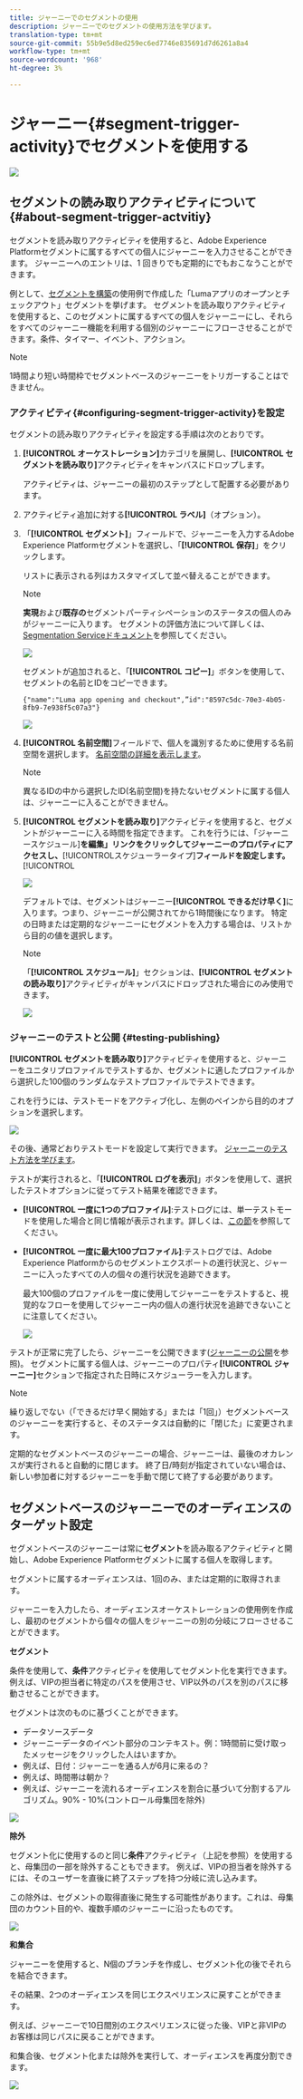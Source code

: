 ```yaml
---
title: ジャーニーでのセグメントの使用
description: ジャーニーでのセグメントの使用方法を学びます。
translation-type: tm+mt
source-git-commit: 55b9e5d8ed259ec6ed7746e835691d7d6261a8a4
workflow-type: tm+mt
source-wordcount: '968'
ht-degree: 3%

---
```


# ジャーニー{#segment-trigger-activity}でセグメントを使用する

![](../assets/do-not-localize/badge.png)

## セグメントの読み取りアクティビティについて{#about-segment-trigger-actvitiy}

セグメントを読み取りアクティビティを使用すると、Adobe Experience Platformセグメントに属するすべての個人にジャーニーを入力させることができます。 ジャーニーへのエントリは、1 回きりでも定期的にでもおこなうことができます。

例として、[セグメントを構築](../segment/about-segments.md)の使用例で作成した「Lumaアプリのオープンとチェックアウト」セグメントを挙げます。 セグメントを読み取りアクティビティを使用すると、このセグメントに属するすべての個人をジャーニーにし、それらをすべてのジャーニー機能を利用する個別のジャーニーにフローさせることができます。条件、タイマー、イベント、アクション。

>[!NOTE]
>
>1時間より短い時間枠でセグメントベースのジャーニーをトリガーすることはできません。

### アクティビティ{#configuring-segment-trigger-activity}を設定

セグメントの読み取りアクティビティを設定する手順は次のとおりです。

1. **[!UICONTROL オーケストレーション]**&#x200B;カテゴリを展開し、**[!UICONTROL セグメントを読み取り]**&#x200B;アクティビティをキャンバスにドロップします。

   アクティビティは、ジャーニーの最初のステップとして配置する必要があります。

1. アクティビティ追加に対する&#x200B;**[!UICONTROL ラベル]**（オプション）。

1. 「**[!UICONTROL セグメント]**」フィールドで、ジャーニーを入力するAdobe Experience Platformセグメントを選択し、「**[!UICONTROL 保存]**」をクリックします。

   リストに表示される列はカスタマイズして並べ替えることができます。

   >[!NOTE]
   >
   >**実現**&#x200B;および&#x200B;**既存の**&#x200B;セグメントパーティシペーションのステータスの個人のみがジャーニーに入ります。 セグメントの評価方法について詳しくは、[Segmentation Serviceドキュメント](https://experienceleague.adobe.com/docs/experience-platform/segmentation/tutorials/evaluate-a-segment.html?lang=en#interpret-segment-results)を参照してください。

   ![](../assets/read-segment-selection.png)

   セグメントが追加されると、「**[!UICONTROL コピー]**」ボタンを使用して、セグメントの名前とIDをコピーできます。

   `{"name":"Luma app opening and checkout",”id":"8597c5dc-70e3-4b05-8fb9-7e938f5c07a3"}`

   ![](../assets/read-segment-copy.png)

1. **[!UICONTROL 名前空間]**&#x200B;フィールドで、個人を識別するために使用する名前空間を選択します。 [名前空間の詳細を表示します](../event/about-creating.md#select-the-namespace)。

   >[!NOTE]
   >
   >異なるIDの中から選択したID(名前空間)を持たないセグメントに属する個人は、ジャーニーに入ることができません。

1. **[!UICONTROL セグメントを読み取り]**&#x200B;アクティビティを使用すると、セグメントがジャーニーに入る時間を指定できます。 これを行うには、「ジャーニースケジュール&#x200B;]**を編集」リンクをクリックしてジャーニーのプロパティにアクセスし、**[!UICONTROL &#x200B;スケジューラータイプ&#x200B;]**フィールドを設定します。**[!UICONTROL 

   ![](../assets/read-segment-schedule.png)

   デフォルトでは、セグメントはジャーニー&#x200B;**[!UICONTROL できるだけ早く]**&#x200B;に入ります。つまり、ジャーニーが公開されてから1時間後になります。 特定の日時または定期的なジャーニーにセグメントを入力する場合は、リストから目的の値を選択します。

   >[!NOTE]
   >
   >「**[!UICONTROL スケジュール]**」セクションは、**[!UICONTROL セグメントの読み取り]**&#x200B;アクティビティがキャンバスにドロップされた場合にのみ使用できます。

   ![](../assets/read-segment-schedule-list.png)

### ジャーニーのテストと公開 {#testing-publishing}

**[!UICONTROL セグメントを読み取り]**&#x200B;アクティビティを使用すると、ジャーニーをユニタリプロファイルでテストするか、セグメントに適したプロファイルから選択した100個のランダムなテストプロファイルでテストできます。

これを行うには、テストモードをアクティブ化し、左側のペインから目的のオプションを選択します。

![](../assets/read-segment-test-mode.png)

その後、通常どおりテストモードを設定して実行できます。 [ジャーニーのテスト方法を学びます](testing-the-journey.md)。

テストが実行されると、「**[!UICONTROL ログを表示]**」ボタンを使用して、選択したテストオプションに従ってテスト結果を確認できます。

* **[!UICONTROL 一度に1つのプロファイル]**:テストログには、単一テストモードを使用した場合と同じ情報が表示されます。詳しくは、[この節](testing-the-journey.md#viewing_logs)を参照してください。

* **[!UICONTROL 一度に最大100プロファイル]**:テストログでは、Adobe Experience Platformからのセグメントエクスポートの進行状況と、ジャーニーに入ったすべての人の個々の進行状況を追跡できます。

   最大100個のプロファイルを一度に使用してジャーニーをテストすると、視覚的なフローを使用してジャーニー内の個人の進行状況を追跡できないことに注意してください。

   ![](../assets/read-segment-log.png)

テストが正常に完了したら、ジャーニーを公開できます([ジャーニーの公開](publishing-the-journey.md)を参照)。 セグメントに属する個人は、ジャーニーのプロパティ&#x200B;**[!UICONTROL ジャーニー]**&#x200B;セクションで指定された日時にスケジューラーを入力します。

>[!NOTE]
>
>繰り返しでない（「できるだけ早く開始する」または「1回」）セグメントベースのジャーニーを実行すると、そのステータスは自動的に「閉じた」に変更されます。
>
>定期的なセグメントベースのジャーニーの場合、ジャーニーは、最後のオカレンスが実行されると自動的に閉じます。 終了日/時刻が指定されていない場合は、新しい参加者に対するジャーニーを手動で閉じて終了する必要があります。


## セグメントベースのジャーニーでのオーディエンスのターゲット設定

セグメントベースのジャーニーは常に&#x200B;**セグメント**&#x200B;を読み取るアクティビティと開始し、Adobe Experience Platformセグメントに属する個人を取得します。

セグメントに属するオーディエンスは、1回のみ、または定期的に取得されます。

ジャーニーを入力したら、オーディエンスオーケストレーションの使用例を作成し、最初のセグメントから個々の個人をジャーニーの別の分岐にフローさせることができます。

**セグメント**

条件を使用して、**条件**&#x200B;アクティビティを使用してセグメント化を実行できます。 例えば、VIPの担当者に特定のパスを使用させ、VIP以外のパスを別のパスに移動させることができます。

セグメントは次のものに基づくことができます。

* データソースデータ
* ジャーニーデータのイベント部分のコンテキスト。例：1時間前に受け取ったメッセージをクリックした人はいますか。
* 例えば、日付：ジャーニーを通る人が6月に来るの？
* 例えば、時間帯は朝か？
* 例えば、ジャーニーを流れるオーディエンスを割合に基づいて分割するアルゴリズム。90% - 10%(コントロール母集団を除外)

![](../assets/read-segment-audience1.png)

**除外**

セグメント化に使用するのと同じ&#x200B;**条件**&#x200B;アクティビティ（上記を参照）を使用すると、母集団の一部を除外することもできます。 例えば、VIPの担当者を除外するには、そのユーザーを直後に終了ステップを持つ分岐に流し込みます。

この除外は、セグメントの取得直後に発生する可能性があります。これは、母集団のカウント目的や、複数手順のジャーニーに沿ったものです。

![](../assets/read-segment-audience2.png)

**和集合**

ジャーニーを使用すると、N個のブランチを作成し、セグメント化の後でそれらを結合できます。

その結果、2つのオーディエンスを同じエクスペリエンスに戻すことができます。

例えば、ジャーニーで10日間別のエクスペリエンスに従った後、VIPと非VIPのお客様は同じパスに戻ることができます。

和集合後、セグメント化または除外を実行して、オーディエンスを再度分割できます。

![](../assets/read-segment-audience3.png)
